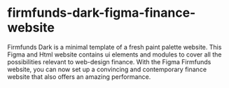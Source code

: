 # firmfunds-dark-figma-finance-website
Firmfunds Dark is a minimal template of a fresh paint palette website. This Figma and Html website contains ui elements and modules to cover all the possibilities relevant to web-design finance. With the Figma Firmfunds website, you can now set up a convincing and contemporary finance website that also offers an amazing performance.
